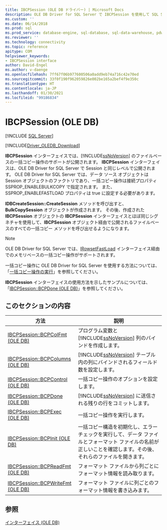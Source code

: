 ```yaml
---
title: IBCPSession (OLE DB ドライバー) | Microsoft Docs
description: OLE DB Driver for SQL Server で IBCPSession を使用して SQL Server のファイルベースの一括コピー操作をサポートする方法と、そのメンバーについて説明します。
ms.custom: ''
ms.date: 06/14/2018
ms.prod: sql
ms.prod_service: database-engine, sql-database, sql-data-warehouse, pdw
ms.reviewer: ''
ms.technology: connectivity
ms.topic: reference
apitype: COM
helpviewer_keywords:
- IBCPSession interface
author: David-Engel
ms.author: v-daenge
ms.openlocfilehash: 7ff67f06b977600506a0add9eb74a716c42e70ed
ms.sourcegitcommit: 33f0f190f962059826e002be165a2bef4f9e350c
ms.translationtype: HT
ms.contentlocale: ja-JP
ms.lasthandoff: 01/30/2021
ms.locfileid: "99186834"
---
```

# <a name="ibcpsession-ole-db"></a>IBCPSession (OLE DB)
[!INCLUDE [SQL Server](../../../includes/applies-to-version/sql-asdb-asdbmi-asa-pdw.md)]

[!INCLUDE[Driver_OLEDB_Download](../../../includes/driver_oledb_download.md)]

  **IBCPSession** インターフェイスでは、[!INCLUDE[ssNoVersion](../../../includes/ssnoversion-md.md)] のファイルベースの一括コピー操作のサポートが公開されます。 **IBCPSession** インターフェイスは、OLE DB Driver for SQL Server で Session と同じレベルで公開されます。 OLE DB Driver for SQL Server では、データ ソース オブジェクトは Session オブジェクトのファクトリであり、一括コピー操作は接続プロパティ SSPROP_ENABLEBULKCOPY で指定されます。 また、SSPROP_ENABLEFASTLOAD プロパティは true に設定する必要があります。  
  
 **IDBCreateSession::CreateSession** メソッドを呼び出すと、**BulkCopySession** オブジェクトが作成されます。 その後、作成された **IBCPSession** オブジェクトの **IBCPSession** インターフェイスとほぼ同じシグネチャを使用して、**IBCPSession** オブジェクト経由で公開されるファイルベースのすべての一括コピー メソッドを呼び出せるようになります。  
  
> [!NOTE]  
>  OLE DB Driver for SQL Server では、[IRowsetFastLoad](../../oledb/ole-db-interfaces/irowsetfastload-ole-db.md) インターフェイス経由でのメモリベースの一括コピー操作がサポートされます。  
  
 一括コピー操作に OLE DB Driver for SQL Server を使用する方法については、「[一括コピー操作の実行](../../oledb/features/performing-bulk-copy-operations.md)」を参照してください。  
  
 **IBCPSession** インターフェイスの使用方法を示したサンプルについては、「[IBCPSession::BCPDone &#40;OLE DB&#41;](../../oledb/ole-db-interfaces/ibcpsession-bcpdone-ole-db.md)」を参照してください。  
  
## <a name="in-this-section"></a>このセクションの内容  
  
|方法|説明|  
|------------|-----------------|  
|[IBCPSession::BCPColFmt &#40;OLE DB&#41;](../../oledb/ole-db-interfaces/ibcpsession-bcpcolfmt-ole-db.md)|プログラム変数と [!INCLUDE[ssNoVersion](../../../includes/ssnoversion-md.md)] 列のバインドを作成します。|  
|[IBCPSession::BCPColumns &#40;OLE DB&#41;](../../oledb/ole-db-interfaces/ibcpsession-bcpcolumns-ole-db.md)|[!INCLUDE[ssNoVersion](../../../includes/ssnoversion-md.md)] テーブル内の列にバインドされるフィールド数を設定します。|  
|[IBCPSession::BCPControl &#40;OLE DB&#41;](../../oledb/ole-db-interfaces/ibcpsession-bcpcontrol-ole-db.md)|一括コピー操作のオプションを設定します。|  
|[IBCPSession::BCPDone &#40;OLE DB&#41;](../../oledb/ole-db-interfaces/ibcpsession-bcpdone-ole-db.md)|[!INCLUDE[ssNoVersion](../../../includes/ssnoversion-md.md)] に送信される残りの行をコミットします。|  
|[IBCPSession::BCPExec &#40;OLE DB&#41;](../../oledb/ole-db-interfaces/ibcpsession-bcpexec-ole-db.md)|一括コピー操作を実行します。|  
|[IBCPSession::BCPInit &#40;OLE DB&#41;](../../oledb/ole-db-interfaces/ibcpsession-bcpinit-ole-db.md)|一括コピー構造を初期化し、エラー チェックを実行して、データ ファイルとフォーマット ファイルの名前が正しいことを確認します。その後、それらのファイルを開きます。|  
|[IBCPSession::BCPReadFmt &#40;OLE DB&#41;](../../oledb/ole-db-interfaces/ibcpsession-bcpreadfmt-ole-db.md)|フォーマット ファイルから列ごとにフォーマット情報を読み取ります。|  
|[IBCPSession::BCPWriteFmt &#40;OLE DB&#41;](../../oledb/ole-db-interfaces/ibcpsession-bcpwritefmt-ole-db.md)|フォーマット ファイルに列ごとのフォーマット情報を書き込みます。|  
  
## <a name="see-also"></a>参照  
 [インターフェイス &#40;OLE DB&#41;](../../oledb/ole-db-interfaces/oledb-driver-for-sql-server-ole-db-interfaces.md)  
  
  
